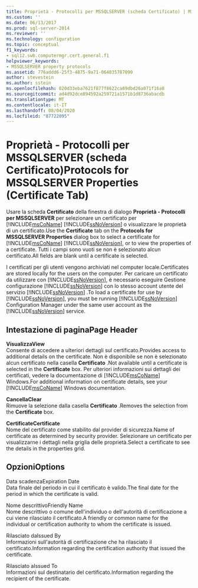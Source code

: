 ```yaml
---
title: Proprietà - Protocolli per MSSQLSERVER (scheda Certificato) | Microsoft Docs
ms.custom: ''
ms.date: 06/13/2017
ms.prod: sql-server-2014
ms.reviewer: ''
ms.technology: configuration
ms.topic: conceptual
f1_keywords:
- sql12.swb.computermgr.cert.general.f1
helpviewer_keywords:
- MSSQLSERVER property protocols
ms.assetid: 776addd6-25f3-4875-9a71-064035787090
author: stevestein
ms.author: sstein
ms.openlocfilehash: 020d33eba7621f877f8622ca89dbd26a071f16a8
ms.sourcegitcommit: ad4d92dce894592a259721a1571b1d8736abacdb
ms.translationtype: MT
ms.contentlocale: it-IT
ms.lasthandoff: 08/04/2020
ms.locfileid: "87722095"
---
```

# <a name="protocols-for-mssqlserver-properties-certificate-tab"></a><span data-ttu-id="05884-102">Proprietà - Protocolli per MSSQLSERVER (scheda Certificato)</span><span class="sxs-lookup"><span data-stu-id="05884-102">Protocols for MSSQLSERVER Properties (Certificate Tab)</span></span>
  <span data-ttu-id="05884-103">Usare la scheda **Certificato** della finestra di dialogo **Proprietà - Protocolli per MSSQLSERVER** per selezionare un certificato per [!INCLUDE[msCoName](../../includes/msconame-md.md)] [!INCLUDE[ssNoVersion](../../includes/ssnoversion-md.md)] o visualizzare le proprietà di un certificato.</span><span class="sxs-lookup"><span data-stu-id="05884-103">Use the **Certificate** tab on the **Protocols for MSSQLSERVER Properties** dialog box to select a certificate for [!INCLUDE[msCoName](../../includes/msconame-md.md)] [!INCLUDE[ssNoVersion](../../includes/ssnoversion-md.md)], or to view the properties of a certificate.</span></span> <span data-ttu-id="05884-104">Tutti i campi sono vuoti se non è selezionato alcun certificato.</span><span class="sxs-lookup"><span data-stu-id="05884-104">All fields are blank until a certificate is selected.</span></span>  
  
 <span data-ttu-id="05884-105">I certificati per gli utenti vengono archiviati nel computer locale.</span><span class="sxs-lookup"><span data-stu-id="05884-105">Certificates are stored locally for the users on the computer.</span></span> <span data-ttu-id="05884-106">Per caricare un certificato da utilizzare con [!INCLUDE[ssNoVersion](../../includes/ssnoversion-md.md)], è necessario eseguire Gestione configurazione [!INCLUDE[ssNoVersion](../../includes/ssnoversion-md.md)] con lo stesso account utente del servizio [!INCLUDE[ssNoVersion](../../includes/ssnoversion-md.md)] .</span><span class="sxs-lookup"><span data-stu-id="05884-106">To load a certificate for use by [!INCLUDE[ssNoVersion](../../includes/ssnoversion-md.md)], you must be running [!INCLUDE[ssNoVersion](../../includes/ssnoversion-md.md)] Configuration Manager under the same user account as the [!INCLUDE[ssNoVersion](../../includes/ssnoversion-md.md)] service.</span></span>  
  
## <a name="page-header"></a><span data-ttu-id="05884-107">Intestazione di pagina</span><span class="sxs-lookup"><span data-stu-id="05884-107">Page Header</span></span>  
 <span data-ttu-id="05884-108">**Visualizza**</span><span class="sxs-lookup"><span data-stu-id="05884-108">**View**</span></span>  
 <span data-ttu-id="05884-109">Consente di accedere a ulteriori dettagli sul certificato.</span><span class="sxs-lookup"><span data-stu-id="05884-109">Provides access to additional details on the certificate.</span></span> <span data-ttu-id="05884-110">Non è disponibile se non è selezionato alcun certificato nella casella **Certificato** .</span><span class="sxs-lookup"><span data-stu-id="05884-110">Not available until a certificate is selected in the **Certificate** box.</span></span> <span data-ttu-id="05884-111">Per ulteriori informazioni sui dettagli dei certificati, vedere la documentazione di [!INCLUDE[msCoName](../../includes/msconame-md.md)] Windows.</span><span class="sxs-lookup"><span data-stu-id="05884-111">For additional information on certificate details, see your [!INCLUDE[msCoName](../../includes/msconame-md.md)] Windows documentation.</span></span>  
  
 <span data-ttu-id="05884-112">**Cancella**</span><span class="sxs-lookup"><span data-stu-id="05884-112">**Clear**</span></span>  
 <span data-ttu-id="05884-113">Rimuove la selezione dalla casella **Certificato** .</span><span class="sxs-lookup"><span data-stu-id="05884-113">Removes the selection from the **Certificate** box.</span></span>  
  
 <span data-ttu-id="05884-114">**Certificate**</span><span class="sxs-lookup"><span data-stu-id="05884-114">**Certificate**</span></span>  
 <span data-ttu-id="05884-115">Nome del certificato come stabilito dal provider di sicurezza.</span><span class="sxs-lookup"><span data-stu-id="05884-115">Name of certificate as determined by security provider.</span></span> <span data-ttu-id="05884-116">Selezionare un certificato per visualizzarne i dettagli nella griglia delle proprietà.</span><span class="sxs-lookup"><span data-stu-id="05884-116">Select a certificate to see the details in the properties grid.</span></span>  
  
## <a name="options"></a><span data-ttu-id="05884-117">Opzioni</span><span class="sxs-lookup"><span data-stu-id="05884-117">Options</span></span>  
 <span data-ttu-id="05884-118">Data scadenza</span><span class="sxs-lookup"><span data-stu-id="05884-118">Expiration Date</span></span>  
 <span data-ttu-id="05884-119">Data finale del periodo in cui il certificato è valido.</span><span class="sxs-lookup"><span data-stu-id="05884-119">The final date for the period in which the certificate is valid.</span></span>  
  
 <span data-ttu-id="05884-120">Nome descrittivo</span><span class="sxs-lookup"><span data-stu-id="05884-120">Friendly Name</span></span>  
 <span data-ttu-id="05884-121">Nome descrittivo o comune dell'individuo o dell'autorità di certificazione a cui viene rilasciato il certificato.</span><span class="sxs-lookup"><span data-stu-id="05884-121">A friendly or common name for the individual or certification authority to whom the certificate is issued.</span></span>  
  
 <span data-ttu-id="05884-122">Rilasciato da</span><span class="sxs-lookup"><span data-stu-id="05884-122">Issued By</span></span>  
 <span data-ttu-id="05884-123">Informazioni sull'autorità di certificazione che ha rilasciato il certificato.</span><span class="sxs-lookup"><span data-stu-id="05884-123">Information regarding the certification authority that issued the certificate.</span></span>  
  
 <span data-ttu-id="05884-124">Rilasciato a</span><span class="sxs-lookup"><span data-stu-id="05884-124">Issued To</span></span>  
 <span data-ttu-id="05884-125">Informazioni sul destinatario del certificato.</span><span class="sxs-lookup"><span data-stu-id="05884-125">Information regarding the recipient of the certificate.</span></span>  
  
  
